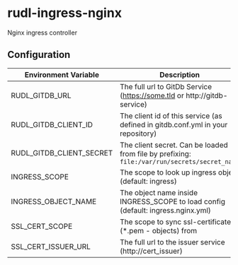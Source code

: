 # rudl-ingress-nginx
Nginx ingress controller



## Configuration

| Environment Variable      | Description |
|---------------------------|-------------|
| RUDL_GITDB_URL            | The full url to GitDb Service (https://some.tld or http://gitdb-service) |
| RUDL_GITDB_CLIENT_ID      | The client id of this service (as defined in gitdb.conf.yml in your repository) |
| RUDL_GITDB_CLIENT_SECRET  | The client secret. Can be loaded from file by prefixing: `file:/var/run/secrets/secret_name` |
| INGRESS_SCOPE             | The scope to look up ingress object (default: ingress) |
| INGRESS_OBJECT_NAME       | The object name inside INGRESS_SCOPE to load config (default: ingress.nginx.yml) |
| SSL_CERT_SCOPE            | The scope to sync ssl-certificates (*.pem - objects) from                        |
| SSL_CERT_ISSUER_URL       | The full url to the issuer service (http://cert_issuer)     |

